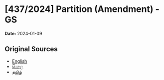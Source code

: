 # [437/2024] Partition (Amendment) - GS

**Date:** 2024-01-09

## Original Sources

- [English](https://documents.gov.lk/view/bills/2024/1/437-2024_E.pdf)
- [සිංහල](https://documents.gov.lk/view/bills/2024/1/437-2024_S.pdf)
- [தமிழ்](https://documents.gov.lk/view/bills/2024/1/437-2024_T.pdf)
